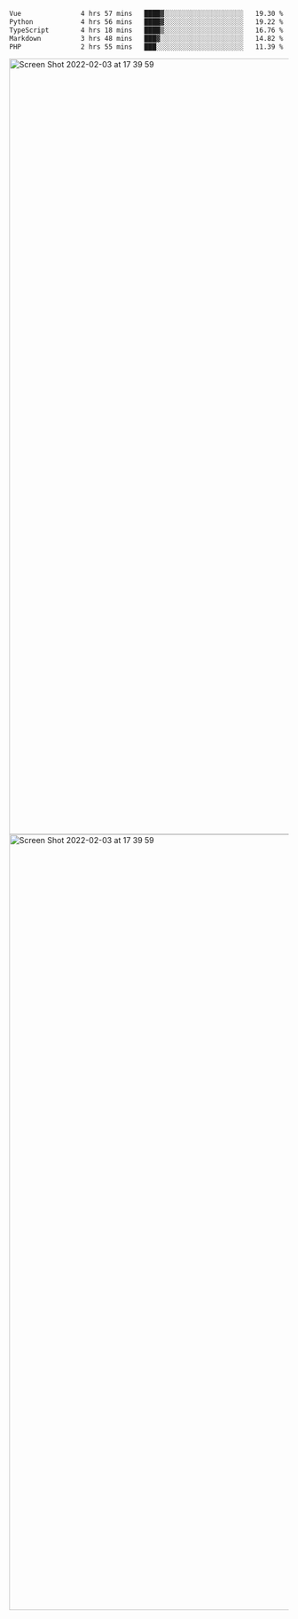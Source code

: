 <!--START_SECTION:waka-->

```txt
Vue               4 hrs 57 mins   ████▓░░░░░░░░░░░░░░░░░░░░   19.30 %
Python            4 hrs 56 mins   ████▓░░░░░░░░░░░░░░░░░░░░   19.22 %
TypeScript        4 hrs 18 mins   ████▒░░░░░░░░░░░░░░░░░░░░   16.76 %
Markdown          3 hrs 48 mins   ███▓░░░░░░░░░░░░░░░░░░░░░   14.82 %
PHP               2 hrs 55 mins   ███░░░░░░░░░░░░░░░░░░░░░░   11.39 %
```

<!--END_SECTION:waka-->

<img width="1400" alt="Screen Shot 2022-02-03 at 17 39 59" src="https://user-images.githubusercontent.com/45716542/152387304-f2b60485-53a6-4f4b-a818-5cefb1b0c0ae.png">
<img width="1400" alt="Screen Shot 2022-02-03 at 17 39 59" src="https://user-images.githubusercontent.com/45716542/152387273-ea5cdf21-2a45-44da-8bef-00c1763b1d42.png">
